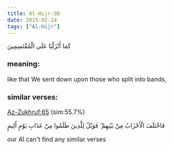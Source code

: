 ```yaml
---
title: Al-Hijr:90
date: 2015-02-24
tags: ["Al-Hijr"]
---
```

كَمَا أَنْزَلْنَا عَلَى الْمُقْتَسِمِينَ
### meaning: 
like that We sent down upon those who split into bands,
### similar verses: 

[Az-Zukhruf:65](/43/65) (sim:55.7%)

فَاخْتَلَفَ الْأَحْزَابُ مِنْ بَيْنِهِمْ ۖ فَوَيْلٌ لِلَّذِينَ ظَلَمُوا مِنْ عَذَابِ يَوْمٍ أَلِيمٍ

our AI can't find any similar verses



